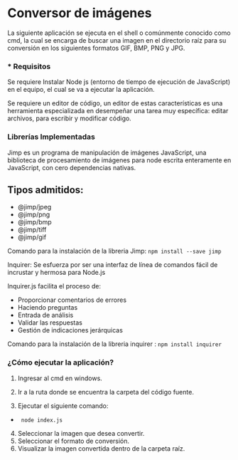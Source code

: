 Conversor de imágenes 
===================
La siguiente aplicación se ejecuta en el shell o comúnmente conocido como cmd, la cual se encarga de buscar una imagen en el directorio raíz para su conversión en los siguientes formatos GIF, BMP, PNG y JPG.

### * Requisitos

Se requiere Instalar Node js (entorno de tiempo de ejecución de JavaScript) en el equipo, el cual se va a ejecutar la aplicación.

Se requiere un editor de código, un editor de estas características es una herramienta especializada en desempeñar una tarea muy específica: editar archivos, para escribir y modificar código.

### Librerías Implementadas

Jimp es un programa de manipulación de imágenes JavaScript, una biblioteca de procesamiento de imágenes para node escrita enteramente en JavaScript, con cero dependencias nativas.
  
  ## Tipos admitidos:
+ @jimp/jpeg
+ @jimp/png
+ @jimp/bmp
+ @jimp/tiff
+ @jimp/gif

Comando para la instalación de la libreria Jimp: `npm install --save jimp`

Inquirer: Se esfuerza por ser una interfaz de línea de comandos fácil de incrustar y hermosa para Node.js

Inquirer.js facilita el proceso de:

* Proporcionar comentarios de errores
* Haciendo preguntas
* Entrada de análisis
* Validar las respuestas
* Gestión de indicaciones jerárquicas

Comando para la instalación de la libreria  inquirer : `npm install inquirer`

### ¿Cómo ejecutar la aplicación?

1. Ingresar al cmd en windows. 
2. Ir a la ruta donde se encuentra la carpeta del código fuente.

3. Ejecutar el siguiente comando:

 * ` node index.js`

4. Seleccionar la imagen que desea convertir. 
5. Seleccionar el formato de conversión.
6. Visualizar la imagen convertida dentro de la carpeta raíz.



